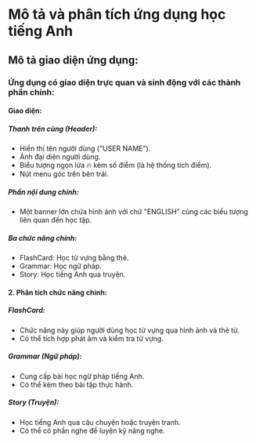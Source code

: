 # Mô tả và phân tích ứng dụng học tiếng Anh  
## Mô tả giao diện ứng dụng:  
### Ứng dụng có giao diện trực quan và sinh động với các thành phần chính:  
  
#### Giao diện:  
##### Thanh trên cùng (Header):  
- Hiển thị tên người dùng ("USER NAME").  
- Ảnh đại diện người dùng.  
- Biểu tượng ngọn lửa 🔥 kèm số điểm (là hệ thống tích điểm).  
- Nút menu góc trên bên trái.  
##### Phần nội dung chính:  
- Một banner lớn chứa hình ảnh với chữ "ENGLISH" cùng các biểu tượng liên quan đến học tập.  
##### Ba chức năng chính:  
- FlashCard: Học từ vựng bằng thẻ.  
- Grammar: Học ngữ pháp.  
- Story: Học tiếng Anh qua truyện.  
#### 2. Phân tích chức năng chính:  
##### FlashCard:  
- Chức năng này giúp người dùng học từ vựng qua hình ảnh và thẻ từ.  
- Có thể tích hợp phát âm và kiểm tra từ vựng.  
##### Grammar (Ngữ pháp):  
- Cung cấp bài học ngữ pháp tiếng Anh.  
- Có thể kèm theo bài tập thực hành.  
##### Story (Truyện):  
- Học tiếng Anh qua câu chuyện hoặc truyện tranh.  
- Có thể có phần nghe để luyện kỹ năng nghe.  

